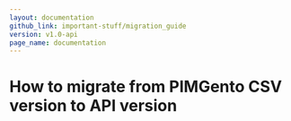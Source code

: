 ```yaml
---
layout: documentation
github_link: important-stuff/migration_guide
version: v1.0-api
page_name: documentation
---
```


# How to migrate from PIMGento CSV version to API version